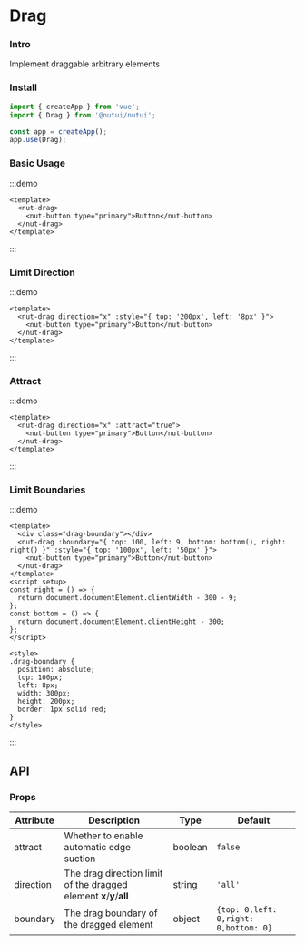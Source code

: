 # Drag

### Intro

Implement draggable arbitrary elements

### Install

```js
import { createApp } from 'vue';
import { Drag } from '@nutui/nutui';

const app = createApp();
app.use(Drag);
```

### Basic Usage

:::demo

```vue
<template>
  <nut-drag>
    <nut-button type="primary">Button</nut-button>
  </nut-drag>
</template>
```

:::

### Limit Direction

:::demo

```vue
<template>
  <nut-drag direction="x" :style="{ top: '200px', left: '8px' }">
    <nut-button type="primary">Button</nut-button>
  </nut-drag>
</template>
```

:::

### Attract

:::demo

```vue
<template>
  <nut-drag direction="x" :attract="true">
    <nut-button type="primary">Button</nut-button>
  </nut-drag>
</template>
```

:::

### Limit Boundaries

:::demo

```vue
<template>
  <div class="drag-boundary"></div>
  <nut-drag :boundary="{ top: 100, left: 9, bottom: bottom(), right: right() }" :style="{ top: '100px', left: '50px' }">
    <nut-button type="primary">Button</nut-button>
  </nut-drag>
</template>
<script setup>
const right = () => {
  return document.documentElement.clientWidth - 300 - 9;
};
const bottom = () => {
  return document.documentElement.clientHeight - 300;
};
</script>

<style>
.drag-boundary {
  position: absolute;
  top: 100px;
  left: 8px;
  width: 300px;
  height: 200px;
  border: 1px solid red;
}
</style>
```

:::

## API

### Props

| Attribute | Description | Type | Default |
|  ---  |  ---  |  ---  |  ---  |
| attract | Whether to enable automatic edge suction | boolean | `false` |
| direction | The drag direction limit of the dragged element **x**/**y**/**all** | string | `'all' ` |
| boundary | The drag boundary of the dragged element | object | `{top: 0,left: 0,right: 0,bottom: 0}` |
